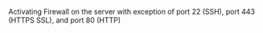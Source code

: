 Activating Firewall on the server with exception of port 22 (SSH), port 443 (HTTPS SSL), and port 80 (HTTP)
